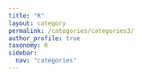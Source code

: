 ```yaml
---
title: "R"
layout: category
permalink: /categories/categories3/
author_profile: true
taxonomy: R
sidebar:
  nav: "categories"
---
```


